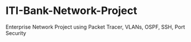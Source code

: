 # ITI-Bank-Network-Project
Enterprise Network Project using Packet Tracer, VLANs, OSPF, SSH, Port Security
